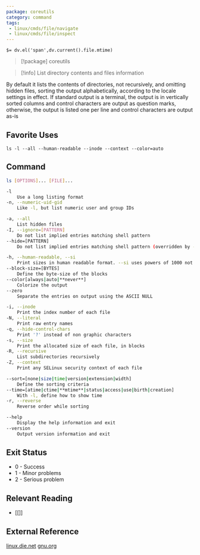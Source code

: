 ```yaml
---
package: coreutils
category: command
tags:
 - linux/cmds/file/navigate
 - linux/cmds/file/inspect
---
```


`$= dv.el('span',dv.current().file.mtime)`
> [!package] coreutils

> [!info] List directory contents and files information

By default it lists the contents of directories, not recursively, and omitting hidden files, sorting the output alphabetically, according to the locale settings in effect. If standard output is a terminal, the output is in vertically sorted columns and control characters are output as question marks, otherwise, the output is listed one per line and control characters are output as-is

## Favorite Uses

```Sh
ls -l --all --human-readable --inode --context --color=auto
```

## Command

```sh
ls [OPTIONS]... [FILE]...

-l
	Use a long listing format
-n, --numeric-uid-gid
	Like -l, but list numeric user and group IDs

-a, --all
	List hidden files
-I, --ignore=[PATTERN]
	Do not list implied entries matching shell pattern 
--hide=[PATTERN]
	Do not list implied entries matching shell pattern (overridden by -a or -A)

-h, --human-readable, --si
	Print sizes in human readable format. --si uses powers of 1000 not 1024
--block-size=[BYTES]
	Define the byte-size of the blocks
--color[always|auto|**never**]
	Colorize the output
--zero
	Separate the entries on output using the ASCII NULL

-i, --inode
	Print the index number of each file
-N, --literal
	Print raw entry names
-q, --hide-control-chars
	Print '?' instead of non graphic characters	 
-s, --size
	Print the allocated size of each file, in blocks 
-R, --recursive
	List subdirectories recursively
-Z, --context
	Print any SELinux security context of each file

--sort=[none|size|time|version|extension|width]
	Define the sorting criteria
--time=[atime|ctime|**mtime**|status|access|use|birth|creation]
	With -l, define how to show time
-r, --reverse
	Reverse order while sorting

--help
	Display the help information and exit 
--version
	Output version information and exit
```
## Exit Status

- 0 - Success
- 1 - Minor problems
- 2 - Serious problem

## Relevant Reading
- [[]]

## External Reference
[linux.die.net](https://linux.die.net/man/1/ls)
[gnu.org](https://www.gnu.org/software/coreutils/manual/html_node/ls-invocation.html#ls-invocation)
